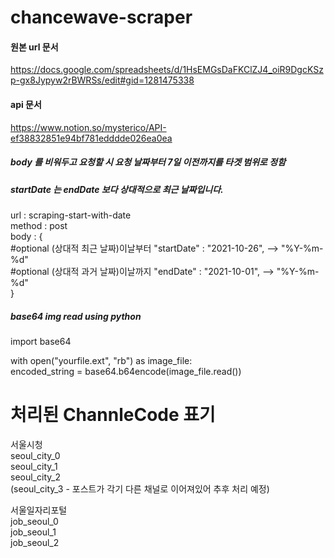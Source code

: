 # chancewave-scraper
#### 원본 url 문서
https://docs.google.com/spreadsheets/d/1HsEMGsDaFKClZJ4_oiR9DgcKSzp-gx8Jypyw2rBWRSs/edit#gid=1281475338


#### api 문서
https://www.notion.so/mysterico/API-ef38832851e94bf781edddde026ea0ea


##### body 를 비워두고 요청할 시 요청 날짜부터 7일 이전까지를 타겟 범위로 정함
##### startDate 는 endDate 보다 상대적으로 최근 날짜입니다.
url : scraping-start-with-date  
method : post  
body : {  
    #optional  (상대적 최근 날짜)이날부터
    "startDate" : "2021-10-26",  --> "%Y-%m-%d"  
    #optional  (상대적 과거 날짜)이날까지
    "endDate" : "2021-10-01",  --> "%Y-%m-%d"  
}  

##### base64 img read using python
import base64  

with open("yourfile.ext", "rb") as image_file:  
      encoded_string = base64.b64encode(image_file.read())  

# 처리된 ChannleCode 표기
서울시청  
seoul_city_0  
seoul_city_1  
seoul_city_2  
(seoul_city_3 - 포스트가 각기 다른 채널로 이어져있어 추후 처리 예정)  

서울일자리포털  
job_seoul_0  
job_seoul_1    
job_seoul_2  

